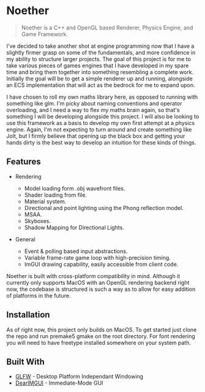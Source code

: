 <!-- [![header][header-url]][header-link] -->

# Noether

> Noether is a C++ and OpenGL based Renderer, Physics Engine, and Game Framework.

I've decided to take another shot at engine programming now that I have a slightly firmer grasp on some of the fundamentals, and more confidence in my ability to structure larger projects. The goal of this project is for me to take various pieces of games engines that I have developed in my spare time and bring them together into something resembling a complete work. Initially the goal will be to get a simple renderer up and running, alongside an ECS implementation that will act as the bedrock for me to expand upon.

I have chosen to roll my own maths library here, as opposed to running with something like glm. I'm picky about naming conventions and operator overloading, and I need a way to flex my maths brain again, so that's something I will be developing alongside this project. I will also be looking to use this framework as a basis to develop my own first attempt at a physics engine. Again, I'm not expecting to turn around and create something like Jolt, but I firmly believe that opening up the black box and getting your hands dirty is the best way to develop an intuition for these kinds of things. 

## Features

* Rendering
  * Model loading form .obj wavefront files.
  * Shader loading from file.
  * Material system.
  * Directional and point lighting using the Phong reflection model.
  * MSAA.
  * Skyboxes.
  * Shadow Mapping for Directional Lights.

* General
  * Event & polling based input abstractions.
  * Variable frame-rate game loop with high-precision timing.
  * ImGUI drawing capability, easily accessible from client code.

Noether is built with cross-platform compatibility in mind. Although it currently only supports MacOS with an OpenGL rendering backend right now, the codebase is structured is such a way as to allow for easy addition of platforms in the future.

## Installation

As of right now, this project only builds on MacOS. To get started just clone the repo and run premake5 gmake on the root directory. For font rendering you will need to have freetype installed somewhere on your system path.

## Built With

* [GLFW](https://www.glfw.org/) - Desktop Platform Independant Windowing
* [DearIMGUI](https://github.com/ocornut/imgui) - Immediate-Mode GUI
